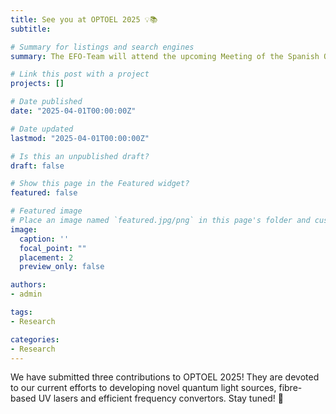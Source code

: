 ```yaml
---
title: See you at OPTOEL 2025 💡📚
subtitle: 

# Summary for listings and search engines
summary: The EFO-Team will attend the upcoming Meeting of the Spanish Optoelectronics Committee!

# Link this post with a project
projects: []

# Date published
date: "2025-04-01T00:00:00Z"

# Date updated
lastmod: "2025-04-01T00:00:00Z"

# Is this an unpublished draft?
draft: false

# Show this page in the Featured widget?
featured: false

# Featured image
# Place an image named `featured.jpg/png` in this page's folder and customize its options here.
image:
  caption: ''
  focal_point: ""
  placement: 2
  preview_only: false

authors:
- admin

tags:
- Research

categories:
- Research
---
```


We have submitted three contributions to OPTOEL 2025! They are devoted to our current efforts to developing novel quantum light sources, fibre-based UV lasers and efficient frequency convertors. Stay tuned! 🙌 